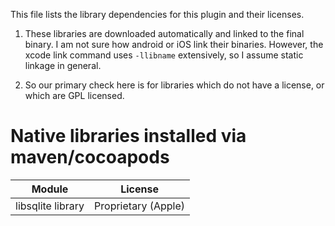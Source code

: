 This file lists the library dependencies for this plugin and their licenses.

1. These libraries are downloaded automatically and linked to the final binary.
I am not sure how android or iOS link their binaries. However, the xcode link
command uses `-llibname` extensively, so I assume static linkage in general.

1. So our primary check here is for libraries which do not have a license, or
which are GPL licensed.

# Native libraries installed via maven/cocoapods

| Module | License |
|--------|---------|
| libsqlite library | Proprietary (Apple) |
